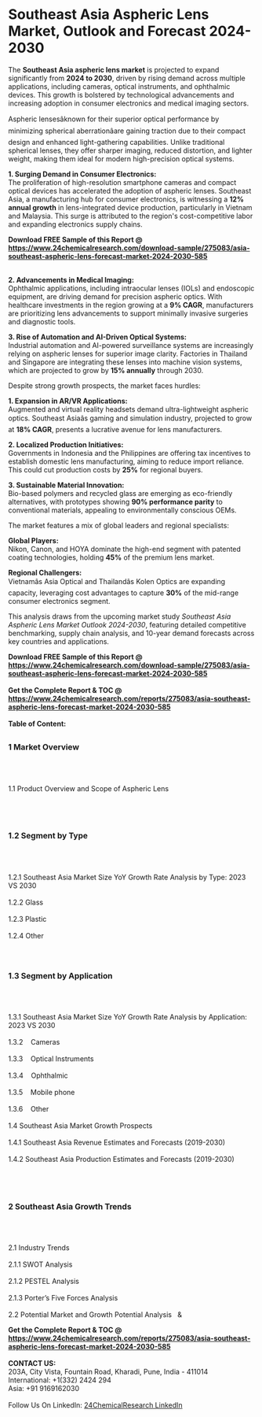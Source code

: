 <h1>Southeast Asia Aspheric Lens Market, Outlook and Forecast 2024-2030</h1><p>The <strong>Southeast Asia aspheric lens market</strong> is projected to expand significantly from <strong>2024 to 2030</strong>, driven by rising demand across multiple applications, including cameras, optical instruments, and ophthalmic devices. This growth is bolstered by technological advancements and increasing adoption in consumer electronics and medical imaging sectors.</p><p>Aspheric lensesâknown for their superior optical performance by minimizing spherical aberrationâare gaining traction due to their compact design and enhanced light-gathering capabilities. Unlike traditional spherical lenses, they offer sharper imaging, reduced distortion, and lighter weight, making them ideal for modern high-precision optical systems.</p><p><strong>1. Surging Demand in Consumer Electronics:</strong><br>
The proliferation of high-resolution smartphone cameras and compact optical devices has accelerated the adoption of aspheric lenses. Southeast Asia, a manufacturing hub for consumer electronics, is witnessing a <strong>12% annual growth</strong> in lens-integrated device production, particularly in Vietnam and Malaysia. This surge is attributed to the region's cost-competitive labor and expanding electronics supply chains.</p><div><b>Download FREE Sample of this Report @ 
            <a href="https://www.24chemicalresearch.com/download-sample/275083/asia-southeast-aspheric-lens-forecast-market-2024-2030-585">
            https://www.24chemicalresearch.com/download-sample/275083/asia-southeast-aspheric-lens-forecast-market-2024-2030-585</a></b></div><br><p><strong>2. Advancements in Medical Imaging:</strong><br>
Ophthalmic applications, including intraocular lenses (IOLs) and endoscopic equipment, are driving demand for precision aspheric optics. With healthcare investments in the region growing at a <strong>9% CAGR</strong>, manufacturers are prioritizing lens advancements to support minimally invasive surgeries and diagnostic tools.</p><p><strong>3. Rise of Automation and AI-Driven Optical Systems:</strong><br>
Industrial automation and AI-powered surveillance systems are increasingly relying on aspheric lenses for superior image clarity. Factories in Thailand and Singapore are integrating these lenses into machine vision systems, which are projected to grow by <strong>15% annually</strong> through 2030.</p><p>Despite strong growth prospects, the market faces hurdles:</p><p><strong>1. Expansion in AR/VR Applications:</strong><br>
Augmented and virtual reality headsets demand ultra-lightweight aspheric optics. Southeast Asiaâs gaming and simulation industry, projected to grow at <strong>18% CAGR</strong>, presents a lucrative avenue for lens manufacturers.</p><p><strong>2. Localized Production Initiatives:</strong><br>
Governments in Indonesia and the Philippines are offering tax incentives to establish domestic lens manufacturing, aiming to reduce import reliance. This could cut production costs by <strong>25%</strong> for regional buyers.</p><p><strong>3. Sustainable Material Innovation:</strong><br>
Bio-based polymers and recycled glass are emerging as eco-friendly alternatives, with prototypes showing <strong>90% performance parity</strong> to conventional materials, appealing to environmentally conscious OEMs.</p><p>The market features a mix of global leaders and regional specialists:</p><p><strong>Global Players:</strong><br>
Nikon, Canon, and HOYA dominate the high-end segment with patented coating technologies, holding <strong>45%</strong> of the premium lens market.</p><p><strong>Regional Challengers:</strong><br>
Vietnamâs Asia Optical and Thailandâs Kolen Optics are expanding capacity, leveraging cost advantages to capture <strong>30%</strong> of the mid-range consumer electronics segment.</p><p>This analysis draws from the upcoming market study <em>Southeast Asia Aspheric Lens Market Outlook 2024-2030</em>, featuring detailed competitive benchmarking, supply chain analysis, and 10-year demand forecasts across key countries and applications.</p><div><b>Download FREE Sample of this Report @ 
            <a href="https://www.24chemicalresearch.com/download-sample/275083/asia-southeast-aspheric-lens-forecast-market-2024-2030-585">
            https://www.24chemicalresearch.com/download-sample/275083/asia-southeast-aspheric-lens-forecast-market-2024-2030-585</a></b></div><br><div><b>Get the Complete Report & TOC @ 
            <a href="https://www.24chemicalresearch.com/reports/275083/asia-southeast-aspheric-lens-forecast-market-2024-2030-585">
            https://www.24chemicalresearch.com/reports/275083/asia-southeast-aspheric-lens-forecast-market-2024-2030-585</a></b></div><br>
            <b>Table of Content:</b><p><h2><span style="font-size:16px"><strong>1 Market Overview&nbsp;&nbsp; &nbsp;</strong></span></h2><br />
<br />
<p>1.1 Product Overview and Scope of Aspheric Lens&nbsp;</p><br />
<br />
<h2><strong><span style="font-size:16px">1.2 Segment by Type&nbsp;&nbsp; &nbsp;</span></strong></h2><br />
<br />
<p>1.2.1 Southeast Asia Market Size YoY Growth Rate Analysis by Type: 2023 VS 2030&nbsp;&nbsp; &nbsp;<br /><br />
1.2.2 Glass&nbsp;&nbsp; &nbsp;<br /><br />
1.2.3 Plastic<br /><br />
1.2.4 Other<br /><br />
<br />
<h2><span style="font-size:16px"><strong>1.3 Segment by Application&nbsp;&nbsp;</strong></span></h2><br />
<br />
<p>1.3.1 Southeast Asia Market Size YoY Growth Rate Analysis by Application: 2023 VS 2030&nbsp;&nbsp; &nbsp;<br /><br />
1.3.2&nbsp;&nbsp; &nbsp;Cameras<br /><br />
1.3.3&nbsp;&nbsp; &nbsp;Optical Instruments<br /><br />
1.3.4&nbsp;&nbsp; &nbsp;Ophthalmic<br /><br />
1.3.5&nbsp;&nbsp; &nbsp;Mobile phone<br /><br />
1.3.6&nbsp;&nbsp; &nbsp;Other<br /><br />
1.4 Southeast Asia Market Growth Prospects&nbsp;&nbsp; &nbsp;<br /><br />
1.4.1 Southeast Asia Revenue Estimates and Forecasts (2019-2030)&nbsp;&nbsp; &nbsp;<br /><br />
1.4.2 Southeast Asia Production Estimates and Forecasts (2019-2030)&nbsp;&nbsp;</p><br />
<br />
<h2><span style="font-size:16px"><strong>2 Southeast Asia Growth Trends&nbsp;&nbsp; &nbsp;</strong></span></h2><br />
<br />
<p>2.1 Industry Trends&nbsp;&nbsp; &nbsp;<br /><br />
2.1.1 SWOT Analysis&nbsp;&nbsp; &nbsp;<br /><br />
2.1.2 PESTEL Analysis&nbsp;&nbsp; &nbsp;<br /><br />
2.1.3 Porter&rsquo;s Five Forces Analysis&nbsp;&nbsp; &nbsp;<br /><br />
2.2 Potential Market and Growth Potential Analysis&nbsp;&nbsp; &</p><div><b>Get the Complete Report & TOC @ 
            <a href="https://www.24chemicalresearch.com/reports/275083/asia-southeast-aspheric-lens-forecast-market-2024-2030-585">
            https://www.24chemicalresearch.com/reports/275083/asia-southeast-aspheric-lens-forecast-market-2024-2030-585</a></b></div><br><b>CONTACT US:</b><br>
            203A, City Vista, Fountain Road, Kharadi, Pune, India - 411014<br>
            International: +1(332) 2424 294<br>
            Asia: +91 9169162030 <br><br>
            Follow Us On LinkedIn: <a href="https://www.linkedin.com/company/24chemicalresearch/">24ChemicalResearch LinkedIn</a>